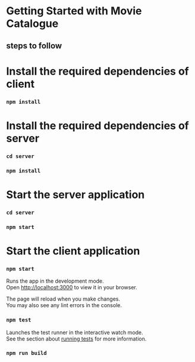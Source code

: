 # Getting Started with Movie Catalogue

## steps to follow

# Install the required dependencies of client

### `npm install`

# Install the required dependencies of server

### `cd server`
### `npm install`

# Start the server application

### `cd server`
### `npm start`

# Start the client application

### `npm start`

Runs the app in the development mode.\
Open [http://localhost:3000](http://localhost:3000) to view it in your browser.

The page will reload when you make changes.\
You may also see any lint errors in the console.

### `npm test`

Launches the test runner in the interactive watch mode.\
See the section about [running tests](https://facebook.github.io/create-react-app/docs/running-tests) for more information.

### `npm run build`

